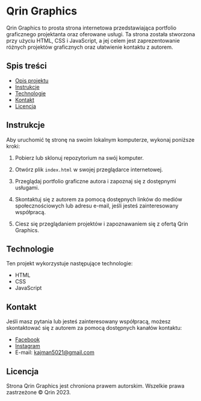 # Qrin Graphics

Qrin Graphics to prosta strona internetowa przedstawiająca portfolio graficznego projektanta oraz oferowane usługi. 
Ta strona została stworzona przy użyciu HTML, CSS i JavaScript, a jej celem jest zaprezentowanie różnych projektów graficznych oraz ułatwienie kontaktu z autorem.

## Spis treści

- [Opis projektu](#qrin-graphics)
- [Instrukcje](#instrukcje)
- [Technologie](#technologie)
- [Kontakt](#kontakt)
- [Licencja](#licencja)

## Instrukcje

Aby uruchomić tę stronę na swoim lokalnym komputerze, wykonaj poniższe kroki:

1. Pobierz lub sklonuj repozytorium na swój komputer.

2. Otwórz plik `index.html` w swojej przeglądarce internetowej.

3. Przeglądaj portfolio graficzne autora i zapoznaj się z dostępnymi usługami.

4. Skontaktuj się z autorem za pomocą dostępnych linków do mediów społecznościowych lub adresu e-mail, jeśli jesteś zainteresowany współpracą.

5. Ciesz się przeglądaniem projektów i zapoznawaniem się z ofertą Qrin Graphics.

## Technologie

Ten projekt wykorzystuje następujące technologie:

- HTML
- CSS
- JavaScript

## Kontakt

Jeśli masz pytania lub jesteś zainteresowany współpracą, możesz skontaktować się z autorem za pomocą dostępnych kanałów kontaktu:

- [Facebook](https://www.facebook.com/krxxxian/)
- [Instagram](https://www.instagram.com/krxqrn/)
- E-mail: kajman5021@gmail.com

## Licencja

Strona Qrin Graphics jest chroniona prawem autorskim. Wszelkie prawa zastrzeżone &copy; Qrin 2023.

